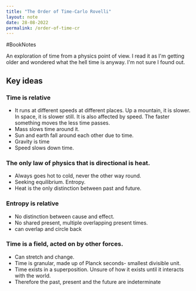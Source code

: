 ```yaml
---
title: "The Order of Time-Carlo Rovelli"
layout: note
date: 28-08-2022
permalink: /order-of-time-cr
---
```


#BookNotes 


An exploration of time from a physics point of view. I read it as I'm getting older and wondered what the hell time is anyway. I'm not sure I found out.

## Key ideas

### Time is relative 
- It runs at different speeds at different places. Up a mountain, it is slower. In space, it is slower still. It is also affected by speed. The faster something moves the less time passes.
-   Mass slows time around it.
-   Sun and earth fall around each other due to time.
-   Gravity is time
-   Speed slows down time.

###  The only law of physics that is directional is heat.
-   Always goes hot to cold, never the other way round.
-   Seeking equilibrium. Entropy.
-   Heat is the only distinction between past and future.

###   Entropy is relative
-   No distinction between cause and effect.
-   No shared present, multiple overlapping present times.
-   can overlap and circle back

### Time is a field, acted on by other forces. 
- Can stretch and change. 
- Time is granular, made up of Planck seconds- smallest divisible unit.
- Time exists in a superposition. Unsure of how it exists until it interacts with the world.
- Therefore the past, present and the future are indeterminate
